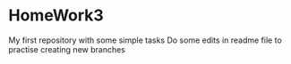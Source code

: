 # HomeWork3
My first repository with some simple tasks 
Do some edits in readme file to practise creating new branches
